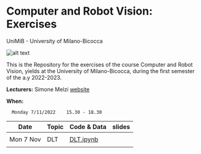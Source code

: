 # Computer and Robot Vision: Exercises
UniMiB - University of Milano-Bicocca

![alt text](DLTtestImage.jpeg)

This is the Repository for the exercises of the course Computer and Robot Vision, yields at the University of Milano-Bicocca, during the first semester of the a.y 2022-2023.

**Lecturers:** Simone Melzi [website](https://sites.google.com/site/melzismn/)

**When:** 

      Monday 7/11/2022    15.30 - 18.30

       


**Date** | **Topic** | **Code & Data** | **slides**
------------ | ------------- | ------------ | ------------
| | |
Mon 7 Nov | DLT | [DLT.ipynb](https://github.com/melzismn/ComputerRobotVision/edit/main/DLT.ipynb) | 
| | |

